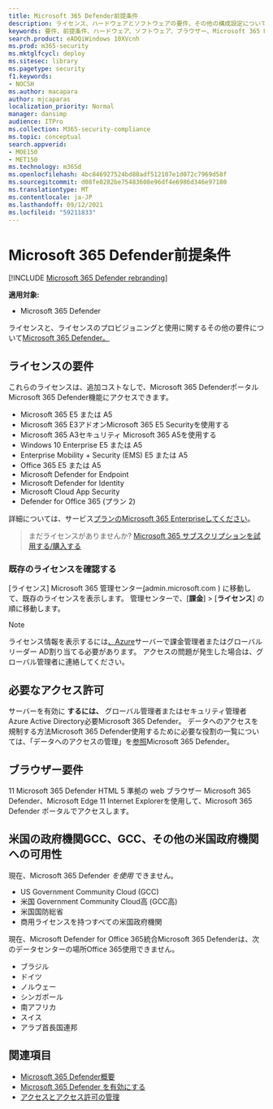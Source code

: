 ```yaml
---
title: Microsoft 365 Defender前提条件
description: ライセンス、ハードウェアとソフトウェアの要件、その他の構成設定についてMicrosoft 365 Defender
keywords: 要件、前提条件、ハードウェア、ソフトウェア、ブラウザー、Microsoft 365 Defender、M365、ライセンス、E5、A5、EMS、購入
search.product: eADQiWindows 10XVcnh
ms.prod: m365-security
ms.mktglfcycl: deploy
ms.sitesec: library
ms.pagetype: security
f1.keywords:
- NOCSH
ms.author: macapara
author: mjcaparas
localization_priority: Normal
manager: dansimp
audience: ITPro
ms.collection: M365-security-compliance
ms.topic: conceptual
search.appverid:
- MOE150
- MET150
ms.technology: m365d
ms.openlocfilehash: 4bc846927524bd80adf512107e1d072c7969d58f
ms.sourcegitcommit: d08fe0282be75483608e96df4e6986d346e97180
ms.translationtype: MT
ms.contentlocale: ja-JP
ms.lasthandoff: 09/12/2021
ms.locfileid: "59211833"
---
```

# <a name="microsoft-365-defender-prerequisites"></a>Microsoft 365 Defender前提条件

[!INCLUDE [Microsoft 365 Defender rebranding](../includes/microsoft-defender.md)]


**適用対象:**
- Microsoft 365 Defender

ライセンスと、ライセンスのプロビジョニングと使用に関するその他の要件について[Microsoft 365 Defender。](microsoft-365-defender.md)

## <a name="licensing-requirements"></a>ライセンスの要件
これらのライセンスは、追加コストなしで、Microsoft 365 DefenderポータルMicrosoft 365 Defender機能にアクセスできます。

- Microsoft 365 E5 または A5
- Microsoft 365 E3アドオンMicrosoft 365 E5 Securityを使用する
- Microsoft 365 A3セキュリティ Microsoft 365 A5を使用する
- Windows 10 Enterprise E5 または A5
- Enterprise Mobility + Security (EMS) E5 または A5 
- Office 365 E5 または A5
- Microsoft Defender for Endpoint
- Microsoft Defender for Identity 
- Microsoft Cloud App Security
- Defender for Office 365 (プラン 2)

詳細については、サービス[プランのMicrosoft 365 Enterpriseしてください](https://www.microsoft.com/licensing/product-licensing/microsoft-365-enterprise)。

> まだライセンスがありませんか? [Microsoft 365 サブスクリプションを試用する/購入する](../../commerce/try-or-buy-microsoft-365.md)

### <a name="check-your-existing--licenses"></a>既存のライセンスを確認する
[ライセンス] Microsoft 365 管理センター[(](https://admin.microsoft.com/)admin.microsoft.com ) に移動して、既存のライセンスを表示します。 管理センターで、[**課金**]  >  [**ライセンス**] の順に移動します。

>[!NOTE]
> ライセンス情報を表示するには[、Azure](/azure/active-directory/roles/permissions-reference)サーバーで課金管理者またはグローバル リーダー AD割り当てる必要があります。  アクセスの問題が発生した場合は、グローバル管理者に連絡してください。

## <a name="required-permissions"></a>必要なアクセス許可
サーバーを有効に **するには、** グローバル管理者またはセキュリティ管理者Azure Active Directory必要Microsoft 365 Defender。 データへのアクセスを規制する方法Microsoft 365 Defender使用するために必要な役割の一覧については、「データへのアクセスの管理」を[参照](m365d-permissions.md)Microsoft 365 Defender。

## <a name="browser-requirements"></a>ブラウザー要件
11 Microsoft 365 Defender HTML 5 準拠の web ブラウザー Microsoft 365 Defender、Microsoft Edge 11 Internet Explorerを使用して、Microsoft 365 Defender ポータルでアクセスします。

## <a name="availability-to-us-gcc-gcc-high-and-other-us-government-institutions"></a>米国の政府機関GCC、GCC、その他の米国政府機関への可用性
現在、Microsoft 365 Defender *を使用* できません。
- US Government Community Cloud (GCC)
- 米国 Government Community Cloud高 (GCC高)
- 米国国防総省
- 商用ライセンスを持つすべての米国政府機関


現在、Microsoft Defender for Office 365統合Microsoft 365 Defenderは、次のデータセンターの場所Office 365使用できません。

- ブラジル 
- ドイツ 
- ノルウェー 
- シンガポール 
- 南アフリカ
- スイス 
- アラブ首長国連邦 


## <a name="related-topics"></a>関連項目
- [Microsoft 365 Defender概要](microsoft-365-defender.md)
- [Microsoft 365 Defender を有効にする](m365d-enable.md)
- [アクセスとアクセス許可の管理](m365d-permissions.md)
